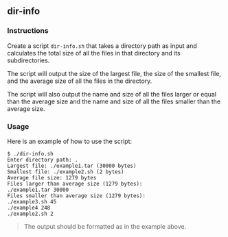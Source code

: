 ## dir-info

### Instructions

Create a script `dir-info.sh` that takes a directory path as input and calculates the total size of all the files in that directory and its subdirectories.

The script will output the size of the largest file, the size of the smallest file, and the average size of all the files in the directory.

The script will also output the name and size of all the files larger or equal than the average size and the name and size of all the files smaller than the average size.

### Usage

Here is an example of how to use the script:

```console
$ ./dir-info.sh
Enter directory path: .
Largest file: ./example1.tar (30000 bytes)
Smallest file: ./example2.sh (2 bytes)
Average file size: 1279 bytes
Files larger than average size (1279 bytes):
./example1.tar 30000
Files smaller than average size (1279 bytes):
./example3.sh 45
./example4 248
./example2.sh 2
```

> The output should be formatted as in the example above.
